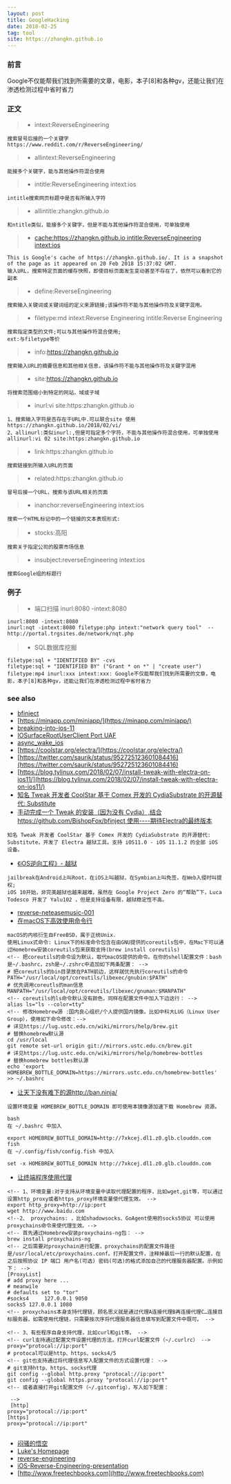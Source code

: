 ```yaml
---
layout: post
title: GoogleHacking
date: 2018-02-25
tag: tool
site: https://zhangkn.github.io
---
```


### 前言

Google不仅能帮我们找到所需要的文章，电影，本子[8]和各种gv，还能让我们在渗透检测过程中省时省力


### 正文

>* intext:ReverseEngineering 
```
搜索冒号后接的一个关键字
https://www.reddit.com/r/ReverseEngineering/
```
>* allintext:ReverseEngineering

```
能接多个关键字，能与其他操作符混合使用
```
>* intitle:ReverseEngineering intext:ios
```
intitle搜索网页标题中是否有所输入字符
```

>* allintitle:zhangkn.github.io
```
和ntitle类似，能接多个关键字，但是不能与其他操作符混合使用，可单独使用
```


>* [cache:https://zhangkn.github.io intitle:ReverseEngineering intext:ios](http://webcache.googleusercontent.com/search?q=cache:https://zhangkn.github.io++intitle:ReverseEngineering+intext:ios&num=1&safe=strict&biw=1280&bih=656&strip=1&vwsrc=0)
```
This is Google's cache of https://zhangkn.github.io/. It is a snapshot of the page as it appeared on 20 Feb 2018 15:37:02 GMT.
输入URL，搜索特定页面的缓存快照，即使目标页面发生变动甚至不存在了，依然可以看到它的副本
```

>* define:ReverseEngineering
```
搜索输入关键词或关键词组的定义来源链接;该操作符不能与其他操作符及关键字混用。
```

>* filetype:md intext:Reverse Engineering intitle:Reverse Engineering
```
搜索指定类型的文件;可以与其他操作符混合使用;
ext:与filetype等价
```

>* info:https://zhangkn.github.io
```
搜索输入URL的摘要信息和其他相关信息，该操作符不能与其他操作符及关键字混用
```

>* site:https://zhangkn.github.io
```
将搜索范围缩小到特定的网站，域或子域
```
>* inurl:vi  site:https:zhangkn.github.io
```
1、搜索输入字符是否存在于URL中.可以联合site 使用
https://zhangkn.github.io/2018/02/vi/
2、allinurl:类似inurl:,但是可指定多个字符，不能与其他操作符混合使用，可单独使用
allinurl:vi 02 site:https:zhangkn.github.io
```

>* link:https:zhangkn.github.io
```
搜索链接到所输入URL的页面
```

>* related:https:zhangkn.github.io
```
冒号后接一个URL，搜索与该URL相关的页面
```

>* inanchor:reverseEngineering intext:ios
```
搜索一个HTML标记中的一个链接的文本表现形式:
```

>* stocks:高阳

```
搜索关于指定公司的股票市场信息

```

>* insubject:reverseEngineering intext:ios

```
搜索Google组的标题行

```
### 例子

>* 端口扫描 inurl:8080 -intext:8080
```
inurl:8080 -intext:8080
inurl:nqt -intext:8080 filetype:php intext:"network query tool"  --http://portal.trgsites.de/network/nqt.php
```

>*  SQL数据库挖掘
```
filetype:sql + "IDENTIFIED BY" -cvs
filetype:sql + "IDENTIFIED BY" ("Grant * on *" | "create user")
filetype:mp4 inurl:xxx intext:xxx: Google不仅能帮我们找到所需要的文章，电影，本子[8]和各种gv，还能让我们在渗透检测过程中省时省力
```


### see also

- [bfinject](https://github.com/BishopFox/bfinject/blob/master/README.md#credits)
- [https://minapp.com/miniapp/](https://minapp.com/miniapp/)
- [breaking-into-ios-11](https://blog.elcomsoft.com/2018/02/breaking-into-ios-11/)
- [IOSurfaceRootUserClient Port UAF](http://blog.pangu.io/iosurfacerootuserclient-port-uaf/)
- [async_wake_ios](https://bugs.chromium.org/p/project-zero/issues/detail?id=1417#c3)
- [https://coolstar.org/electra/](https://coolstar.org/electra/)
- [https://twitter.com/saurik/status/952725123601084416](https://twitter.com/saurik/status/952725123601084416)
- [https://blog.tylinux.com/2018/02/07/install-tweak-with-electra-on-ios11/](https://blog.tylinux.com/2018/02/07/install-tweak-with-electra-on-ios11/)
- [知名 Tweak 开发者 CoolStar 基于 Comex 开发的 CydiaSubstrate 的开源替代: Substitute](https://github.com/comex/substitute)
- [手动完成一个 Tweak 的安装（因为没有 Cydia）,结合 https://github.com/BishopFox/bfinject 使用----期待Electra的最终版本](https://blog.tylinux.com/2018/02/07/install-tweak-with-electra-on-ios11/)

```
知名 Tweak 开发者 CoolStar 基于 Comex 开发的 CydiaSubstrate 的开源替代: Substitute，开发了 Electra 越狱工具。支持 iOS11.0 - iOS 11.1.2 的全部 iOS 设备。
```
- [《iOS逆向工程》- 越狱](https://blog.tylinux.com/2017/07/24/reverse-engineering-001/)
```
jailbreak在Android上叫Root，在iOS上叫越狱，在Symbian上叫免签，在Web入侵时叫提权; 
iOS 10开始，非完美越狱也越来越难，虽然在 Google Project Zero 的“帮助”下，Luca Todesco 开发了 Yalu102 ，但是支持设备有限，越狱稳定性不高。
```

- [reverse-neteasemusic-001](https://blog.tylinux.com/2017/07/18/reverse-neteasemusic-001/)
- [在macOS下高效使用命令行](https://blog.tylinux.com/2016/08/30/live-under-console-on-macOS/)

```
macOS的内核衍生自FreeBSD，属于正统Unix.
使用Linux式命令: Linux下的标准命令包含在由GNU提供的coreutils包中，在Mac下可以通过Homebrew安装coreutils包来获取支持(brew install coreutils)
<!-- 把coreutils的命令设为默认，取代macOS提供的命令。在你的shell配置文件：bash是~/.bashrc，zsh是~/.zshrc中追加如下两条配置： -->
# 把coreutils的bin目录放在PATH前边，这样就优先执行coreutils的命令
PATH="/usr/local/opt/coreutils/libexec/gnubin:$PATH"
# 优先调用coreutls的man信息
MANPATH="/usr/local/opt/coreutils/libexec/gnuman:$MANPATH"
<!-- coreutils的ls命令默认没有颜色，同样在配置文件中加入下边这行： -->
alias ls="ls --color=tty"
<!-- 修改Homebrew源 :国内良心组织/个人提供国内镜像。比如中科大LUG（Linux User Group），使用如下命令修改：-->
# 详见https://lug.ustc.edu.cn/wiki/mirrors/help/brew.git
# 替换homebrew默认源
cd /usr/local
git remote set-url origin git://mirrors.ustc.edu.cn/brew.git
# 详见https://lug.ustc.edu.cn/wiki/mirrors/help/homebrew-bottles
# 替换homebrew bottles默认源
echo 'export HOMEBREW_BOTTLE_DOMAIN=https://mirrors.ustc.edu.cn/homebrew-bottles' >> ~/.bashrc

```

- [让天下没有难下的源http://ban.ninja/](http://ban.ninja/)

```
设置环境变量 HOMEBREW_BOTTLE_DOMAIN 即可使用本镜像源加速下载 Homebrew 资源。

bash
在 ~/.bashrc 中加入

export HOMEBREW_BOTTLE_DOMAIN=http://7xkcej.dl1.z0.glb.clouddn.com
fish
在 ~/.config/fish/config.fish 中加入

set -x HOMEBREW_BOTTLE_DOMAIN http://7xkcej.dl1.z0.glb.clouddn.com
```

- [让终端程序使用代理](https://blog.tylinux.com/2016/08/30/live-under-console-on-macOS/)

```
<!-- 1、环境变量:对于支持从环境变量中读取代理配置的程序，比如wget,git等，可以通过设置http_proxy或者https_proxy环境变量使代理生效。 -->
export http_proxy=http://ip:port
wget http://www.baidu.com
<!--2、 proxychains: ，比如shadowsocks、GoAgent使用的socks5协议 可以使用proxychains命令来使代理生效。-->
<!-- 首先通过Homebrew安装proxychains-ng包： -->
brew install proxychains-ng
<!-- 之后需要对proxychain进行配置，proxychains的配置文件路径是/usr/local/etc/proxychains.conf。打开配置文件，注释掉最后一行的默认配置，在之后按照协议 IP 端口 用户名(可选) 密码(可选)的格式添加自己的代理服务器配置。示例如下： -->
[ProxyList]
# add proxy here ...
# meanwile
# defaults set to "tor"
#socks4     127.0.0.1 9050
socks5 127.0.0.1 1080
<!-- proxychains本身支持代理链，顾名思义就是通过代理A连接代理B再连接代理C…连接目标服务器，如需使用代理链，只需要按次序将代理服务器信息填写到配置文件中既可。 -->

<!-- 3、有些程序自身支持代理，比如curl和git等。 -->
<!-- curl支持通过配置文件设置代理的方法，打开curl配置文件（~/.curlrc） -->
proxy="protocal://ip:port"
# protocal可以是http、https、socks4/5
<!-- git也支持通过将代理信息写入配置文件的方式设置代理： -->
# git支持http、https、socks代理
git config --global http.proxy "protocal://ip:port"
git config --global https.proxy "protocal://ip:port"
<!-- 或者直接打开git配置文件（~/.gitconfig），写入如下配置：

 -->
 [http]
proxy="protocal://ip:port"
[https]
proxy="protocal://ip:port"


```

- [闷骚的悟空](https://zongquan.wang/archives/)
- [Luke's Homepage](http://luklab.com/)
- [reverse-engineering](https://github.com/wtsxDev/reverse-engineering)
- [iOS-Reverse-Engineering-presentation](https://github.com/aozhimin/iOS-Reverse-Engineering-presentation)
- [http://www.freetechbooks.com](http://www.freetechbooks.com)


